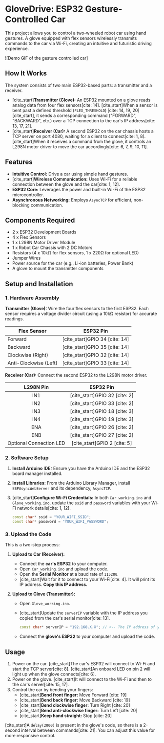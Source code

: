 # GloveDrive: ESP32 Gesture-Controlled Car

This project allows you to control a two-wheeled robot car using hand gestures. A glove equipped with flex sensors wirelessly transmits commands to the car via Wi-Fi, creating an intuitive and futuristic driving experience.

![Demo GIF of the gesture controlled car]

## How It Works

The system consists of two main ESP32-based parts: a transmitter and a receiver.

* [cite_start]**Transmitter (Glove):** An ESP32 mounted on a glove reads analog data from four flex sensors[cite: 14]. [cite_start]When a sensor is bent past a defined threshold (`FLEX_THRESHOLD`) [cite: 14, 19, 20][cite_start], it sends a corresponding command ("FORWARD", "BACKWARD", etc.) over a TCP connection to the car's IP address[cite: 13, 17, 21].
* [cite_start]**Receiver (Car):** A second ESP32 on the car chassis hosts a TCP server on port 4080, waiting for a client to connect[cite: 1, 8]. [cite_start]When it receives a command from the glove, it controls an L298N motor driver to move the car accordingly[cite: 6, 7, 9, 10, 11].

## Features

* **Intuitive Control:** Drive a car using simple hand gestures.
* [cite_start]**Wireless Communication:** Uses Wi-Fi for a reliable connection between the glove and the car[cite: 1, 12].
* **ESP32 Core:** Leverages the power and built-in Wi-Fi of the ESP32 microcontroller.
* **Asynchronous Networking:** Employs `AsyncTCP` for efficient, non-blocking communication.

## Components Required

* 2 x ESP32 Development Boards
* 4 x Flex Sensors
* 1 x L298N Motor Driver Module
* 1 x Robot Car Chassis with 2 DC Motors
* Resistors (4 x 10kΩ for flex sensors, 1 x 220Ω for optional LED)
* Jumper Wires
* Power source for the car (e.g., Li-ion batteries, Power Bank)
* A glove to mount the transmitter components

## Setup and Installation

### 1. Hardware Assembly

**Transmitter (Glove):**
Wire the four flex sensors to the first ESP32. Each sensor requires a voltage divider circuit (using a 10kΩ resistor) for accurate readings.

| Flex Sensor         | ESP32 Pin |
| ------------------- | :-------: |
| Forward             |   [cite_start]GPIO 34 [cite: 14]   |
| Backward            |   [cite_start]GPIO 35 [cite: 14]   |
| Clockwise (Right)   |   [cite_start]GPIO 32 [cite: 14]   |
| Anti-Clockwise (Left) |   [cite_start]GPIO 33 [cite: 14]   |

**Receiver (Car):**
Connect the second ESP32 to the L298N motor driver.

| L298N Pin | ESP32 Pin |
| :-------: | :-------: |
|    IN1    |   [cite_start]GPIO 32 [cite: 2]   |
|    IN2    |   [cite_start]GPIO 33 [cite: 2]   |
|    IN3    |   [cite_start]GPIO 18 [cite: 3]   |
|    IN4    |   [cite_start]GPIO 19 [cite: 3]   |
|    ENA    |   [cite_start]GPIO 26 [cite: 2]   |
|    ENB    |   [cite_start]GPIO 27 [cite: 2]   |
| Optional Connection LED | [cite_start]GPIO 2 [cite: 5] |

### 2. Software Setup

1.  **Install Arduino IDE:** Ensure you have the Arduino IDE and the ESP32 board manager installed.
2.  **Install Libraries:** From the Arduino Library Manager, install `ESPAsyncWebServer` and its dependency, `AsyncTCP`.
3.  [cite_start]**Configure Wi-Fi Credentials:** In both `Car_working.ino` and `Glove_working.ino`, update the `ssid` and `password` variables with your Wi-Fi network details[cite: 1, 12].

    ```cpp
    const char* ssid = "YOUR_WIFI_SSID";
    const char* password = "YOUR_WIFI_PASSWORD";
    ```

### 3. Upload the Code

This is a two-step process:

1.  **Upload to Car (Receiver):**
    * Connect the **car's ESP32** to your computer.
    * Open `Car_working.ino` and upload the code.
    * Open the **Serial Monitor** at a baud rate of `115200`.
    * [cite_start]Wait for it to connect to your Wi-Fi[cite: 4]. It will print its IP address. **Copy this IP address.**

2.  **Upload to Glove (Transmitter):**
    * Open `Glove_working.ino`.
    * [cite_start]Update the `serverIP` variable with the IP address you copied from the car's serial monitor[cite: 13].

        ```cpp
        const char* serverIP = "192.168.X.X"; // <-- The IP address of your Car ESP32
        ```
    * Connect the **glove's ESP32** to your computer and upload the code.

## Usage

1.  Power on the car. [cite_start]The car's ESP32 will connect to Wi-Fi and start the TCP server[cite: 8]. [cite_start]An onboard LED on pin 2 will light up when the glove connects[cite: 6].
2.  Power on the glove. [cite_start]It will connect to the Wi-Fi and then to the car's server[cite: 15, 17].
3.  Control the car by bending your fingers:
    * [cite_start]**Bend front finger:** Move Forward [cite: 19]
    * [cite_start]**Bend back finger:** Move Backward [cite: 19]
    * [cite_start]**Bend clockwise finger:** Turn Right [cite: 20]
    * [cite_start]**Bend anti-clockwise finger:** Turn Left [cite: 20]
    * [cite_start]**Keep hand straight:** Stop [cite: 20]

[cite_start]A `delay(2000)` is present in the glove's code, so there is a 2-second interval between commands[cite: 21]. You can adjust this value for more responsive control.
